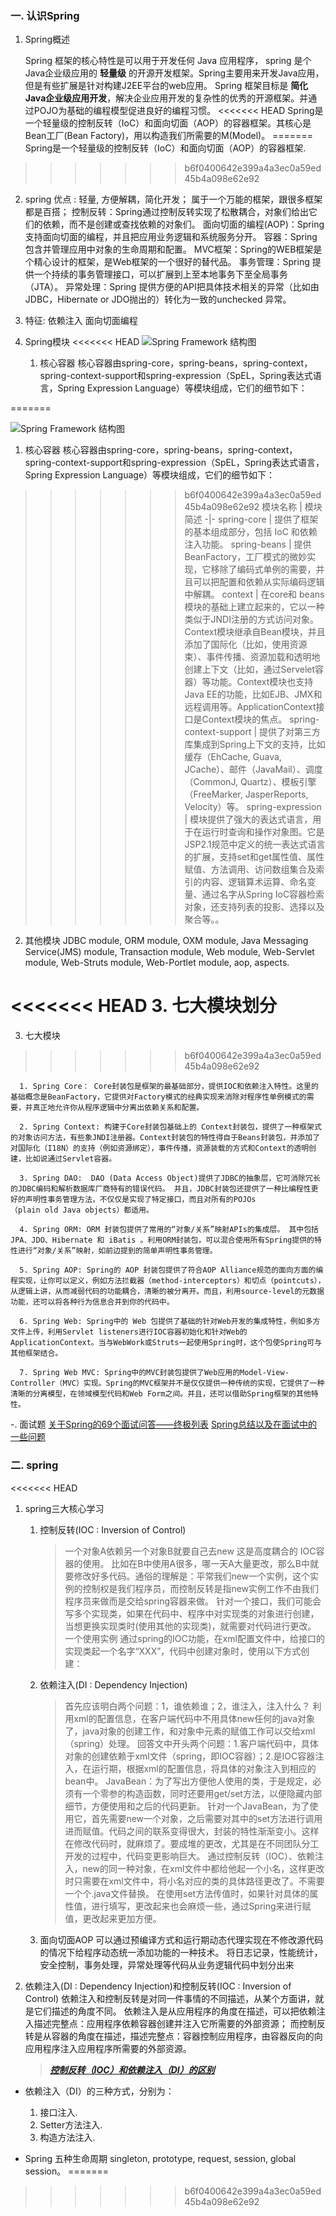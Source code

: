 
### 一. 认识Spring

1. Spring概述

   Spring 框架的核心特性是可以用于开发任何 Java 应用程序，
   spring 是个Java企业级应用的 **轻量级** 的开源开发框架。Spring主要用来开发Java应用，但是有些扩展是针对构建J2EE平台的web应用。
   Spring 框架目标是 **简化Java企业级应用开发**，解决企业应用开发的复杂性的优秀的开源框架。并通过POJO为基础的编程模型促进良好的编程习惯。
<<<<<<< HEAD
   Spring是一个轻量级的控制反转（IoC）和面向切面（AOP）的容器框架。其核心是Bean工厂(Bean Factory)，用以构造我们所需要的M(Model)。
=======
   Spring是一个轻量级的控制反转（IoC）和面向切面（AOP）的容器框架.
>>>>>>> b6f0400642e399a4a3ec0a59ed45b4a098e62e92

2. spring 优点 :
   轻量, 方便解耦，简化开发；
   属于一个万能的框架，跟很多框架都是百搭；
   控制反转：Spring通过控制反转实现了松散耦合，对象们给出它们的依赖，而不是创建或查找依赖的对象们。
   面向切面的编程(AOP)：Spring支持面向切面的编程，并且把应用业务逻辑和系统服务分开。
   容器：Spring 包含并管理应用中对象的生命周期和配置。
   MVC框架：Spring的WEB框架是个精心设计的框架，是Web框架的一个很好的替代品。
   事务管理：Spring 提供一个持续的事务管理接口，可以扩展到上至本地事务下至全局事务（JTA）。
   异常处理：Spring 提供方便的API把具体技术相关的异常（比如由JDBC，Hibernate or JDO抛出的）转化为一致的unchecked 异常。

3. 特征:
   依赖注入
   面向切面编程

4. Spring模块
<<<<<<< HEAD
   ![Spring Framework 结构图](/pic/java/Spring/Spring7大模块划分.jpg)
   1. 核心容器
      核心容器由spring-core，spring-beans，spring-context，spring-context-support和spring-expression（SpEL，Spring表达式语言，Spring Expression Language）等模块组成，它们的细节如下：

=======

   ![Spring Framework 结构图](../../../pic/)
   1. 核心容器
      核心容器由spring-core，spring-beans，spring-context，spring-context-support和spring-expression（SpEL，Spring表达式语言，Spring Expression Language）等模块组成，它们的细节如下：
>>>>>>> b6f0400642e399a4a3ec0a59ed45b4a098e62e92
      模块名称 | 模块简述
      -|-
      spring-core  | 提供了框架的基本组成部分，包括 IoC 和依赖注入功能。
      spring-beans | 提供 BeanFactory，工厂模式的微妙实现，它移除了编码式单例的需要，并且可以把配置和依赖从实际编码逻辑中解耦。
      context      | 在core和 beans 模块的基础上建立起来的，它以一种类似于JNDI注册的方式访问对象。Context模块继承自Bean模块，并且添加了国际化（比如，使用资源束）、事件传播、资源加载和透明地创建上下文（比如，通过Servelet容器）等功能。Context模块也支持Java EE的功能，比如EJB、JMX和远程调用等。ApplicationContext接口是Context模块的焦点。
      spring-context-support | 提供了对第三方库集成到Spring上下文的支持，比如缓存（EhCache, Guava, JCache）、邮件（JavaMail）、调度（CommonJ, Quartz）、模板引擎（FreeMarker, JasperReports, Velocity）等。
      spring-expression | 模块提供了强大的表达式语言，用于在运行时查询和操作对象图。它是JSP2.1规范中定义的统一表达式语言的扩展，支持set和get属性值、属性赋值、方法调用、访问数组集合及索引的内容、逻辑算术运算、命名变量、通过名字从Spring IoC容器检索对象，还支持列表的投影、选择以及聚合等。。

   2. 其他模块
      JDBC module, ORM module, OXM module, Java Messaging Service(JMS) module, Transaction module, Web module, Web-Servlet module, Web-Struts module, Web-Portlet module, aop, aspects.

<<<<<<< HEAD
   3. 七大模块划分
=======
   3. 七大模块
>>>>>>> b6f0400642e399a4a3ec0a59ed45b4a098e62e92

      1. Spring Core： Core封装包是框架的最基础部分，提供IOC和依赖注入特性。这里的基础概念是BeanFactory，它提供对Factory模式的经典实现来消除对程序性单例模式的需要，并真正地允许你从程序逻辑中分离出依赖关系和配置。

      2. Spring Context: 构建于Core封装包基础上的 Context封装包，提供了一种框架式的对象访问方法，有些象JNDI注册器。Context封装包的特性得自于Beans封装包，并添加了对国际化（I18N）的支持（例如资源绑定），事件传播，资源装载的方式和Context的透明创建，比如说通过Servlet容器。

      3. Spring DAO:  DAO (Data Access Object)提供了JDBC的抽象层，它可消除冗长的JDBC编码和解析数据库厂商特有的错误代码。 并且，JDBC封装包还提供了一种比编程性更好的声明性事务管理方法，不仅仅是实现了特定接口，而且对所有的POJOs（plain old Java objects）都适用。

      4. Spring ORM: ORM 封装包提供了常用的“对象/关系”映射APIs的集成层。 其中包括JPA、JDO、Hibernate 和 iBatis 。利用ORM封装包，可以混合使用所有Spring提供的特性进行“对象/关系”映射，如前边提到的简单声明性事务管理。

      5. Spring AOP: Spring的 AOP 封装包提供了符合AOP Alliance规范的面向方面的编程实现，让你可以定义，例如方法拦截器（method-interceptors）和切点（pointcuts），从逻辑上讲，从而减弱代码的功能耦合，清晰的被分离开。而且，利用source-level的元数据功能，还可以将各种行为信息合并到你的代码中。

      6. Spring Web: Spring中的 Web 包提供了基础的针对Web开发的集成特性，例如多方文件上传，利用Servlet listeners进行IOC容器初始化和针对Web的ApplicationContext。当与WebWork或Struts一起使用Spring时，这个包使Spring可与其他框架结合。

      7. Spring Web MVC: Spring中的MVC封装包提供了Web应用的Model-View-Controller（MVC）实现。Spring的MVC框架并不是仅仅提供一种传统的实现，它提供了一种清晰的分离模型，在领域模型代码和Web Form之间。并且，还可以借助Spring框架的其他特性。

-. 面试题
   [关于Spring的69个面试问答——终极列表](http://www.importnew.com/11657.html)
   [Spring总结以及在面试中的一些问题](https://www.cnblogs.com/wang-meng/p/5701982.html)

### 二. spring
<<<<<<< HEAD
   1. spring三大核心学习

      1. 控制反转(IOC : Inversion of Control)
         > 一个对象A依赖另一个对象B就要自己去new 这是高度耦合的 IOC容器的使用。 比如在B中使用A很多，哪一天A大量更改，那么B中就要修改好多代码。通俗的理解是：平常我们new一个实例，这个实例的控制权是我们程序员，而控制反转是指new实例工作不由我们程序员来做而是交给spring容器来做。
         针对一个接口，我们可能会写多个实现类，如果在代码中、程序中对实现类的对象进行创建，当想更换实现类时(使用其他的实现类)，就需要对代码进行更改。
         一个使用实例
         通过spring的IOC功能，在xml配置文件中，给接口的实现类起一个名字“XXX”，代码中创建对象时，使用以下方式创建：

      2. 依赖注入(DI : Dependency Injection)
         >首先应该明白两个问题：1，谁依赖谁；2，谁注入，注入什么？
         利用xml的配置信息，在客户端代码中不用具体new任何的java对象了，java对象的创建工作，和对象中元素的赋值工作可以交给xml（spring）处理。
         回答文中开头两个问题：1.客户端代码中，具体对象的创建依赖于xml文件（spring，即IOC容器）；2.是IOC容器注入，在运行期，根据xml的配置信息，将具体的对象注入到相应的bean中。
         JavaBean：为了写出方便他人使用的类，于是规定，必须有一个零参的构造函数，同时还要用get/set方法，以便隐藏内部细节，方便使用和之后的代码更新。
         针对一个JavaBean，为了使用它，首先需要new一个对象，之后需要对其中的set方法进行调用进而赋值。代码之间的联系变得很大，封装的特性渐渐变小。这样在修改代码时，就麻烦了。要成堆的更改，尤其是在不同团队分工开发的过程中，代码变更影响巨大。
         通过控制反转（IOC）、依赖注入，new的同一种对象，在xml文件中都给他起一个小名，这样更改时只需要在xml文件中，将小名对应的类的具体路径更改了。不需要一个个.java文件替换。
         在使用set方法传值时，如果针对具体的属性值，进行填写，更改起来也会麻烦一些，通过Spring来进行赋值，更改起来更加方便。

      3. 面向切面AOP
         可以通过预编译方式和运行期动态代理实现在不修改源代码的情况下给程序动态统一添加功能的一种技术。
         将日志记录，性能统计，安全控制，事务处理，异常处理等代码从业务逻辑代码中划分出来

   2. 依赖注入(DI : Dependency Injection)和控制反转(IOC : Inversion of Control)
         依赖注入和控制反转是对同一件事情的不同描述，从某个方面讲，就是它们描述的角度不同。
         依赖注入是从应用程序的角度在描述，可以把依赖注入描述完整点：应用程序依赖容器创建并注入它所需要的外部资源；
         而控制反转是从容器的角度在描述，描述完整点：容器控制应用程序，由容器反向的向应用程序注入应用程序所需要的外部资源。
         >[***控制反转（IOC）和依赖注入（DI）的区别***](https://blog.csdn.net/doris_crazy/article/details/18353197?utm_source=blogxgwz1)

   - 依赖注入（DI）的三种方式，分别为：
      1. 接口注入.
      2. Setter方法注入.
      3. 构造方法注入.

   - Spring 五种生命周期
     singleton, prototype, request, session, global session。
=======
>>>>>>> b6f0400642e399a4a3ec0a59ed45b4a098e62e92
